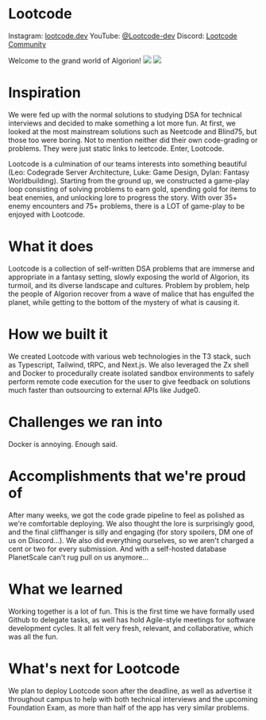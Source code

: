 # Lootcode

Instagram: [lootcode.dev](https://www.instagram.com/lootcode.dev/)
YouTube: [@Lootcode-dev](https://www.youtube.com/@Lootcode-Dev)
Discord: [Lootcode Community](https://discord.com/invite/7G7kJzc4pd)

Welcome to the grand world of Algorion!
![](https://www.lootcode.dev/logos/lootcode-final.png)
![](https://www.lootcode.dev/maps/map1.png)

# Inspiration

We were fed up with the normal solutions to studying DSA for technical interviews and decided to make something a lot more fun. At first, we looked at the most mainstream solutions such as Neetcode and Blind75, but those too were boring. Not to mention neither did their own code-grading or problems. They were just static links to leetcode. Enter, Lootcode.

Lootcode is a culmination of our teams interests into something beautiful (Leo: Codegrade Server Architecture, Luke: Game Design, Dylan: Fantasy Worldbuilding). Starting from the ground up, we constructed a game-play loop consisting of solving problems to earn gold, spending gold for items to beat enemies, and unlocking lore to progress the story. With over 35+ enemy encounters and 75+ problems, there is a LOT of game-play to be enjoyed with Lootcode.

# What it does

Lootcode is a collection of self-written DSA problems that are immerse and appropriate in a fantasy setting, slowly exposing the world of Algorion, its turmoil, and its diverse landscape and cultures. Problem by problem, help the people of Algorion recover from a wave of malice that has engulfed the planet, while getting to the bottom of the mystery of what is causing it.

# How we built it

We created Lootcode with various web technologies in the T3 stack, such as Typescript, Tailwind, tRPC, and Next.js. We also leveraged the Zx shell and Docker to procedurally create isolated sandbox environments to safely perform remote code execution for the user to give feedback on solutions much faster than outsourcing to external APIs like Judge0.

# Challenges we ran into

Docker is annoying. Enough said.

# Accomplishments that we're proud of

After many weeks, we got the code grade pipeline to feel as polished as we're comfortable deploying. We also thought the lore is surprisingly good, and the final cliffhanger is silly and engaging (for story spoilers, DM one of us on Discord...). We also did everything ourselves, so we aren't charged a cent or two for every submission. And with a self-hosted database PlanetScale can't rug pull on us anymore...

# What we learned

Working together is a lot of fun. This is the first time we have formally used Github to delegate tasks, as well has hold Agile-style meetings for software development cycles. It all felt very fresh, relevant, and collaborative, which was all the fun.

# What's next for Lootcode

We plan to deploy Lootcode soon after the deadline, as well as advertise it throughout campus to help with both technical interviews and the upcoming Foundation Exam, as more than half of the app has very similar problems.
